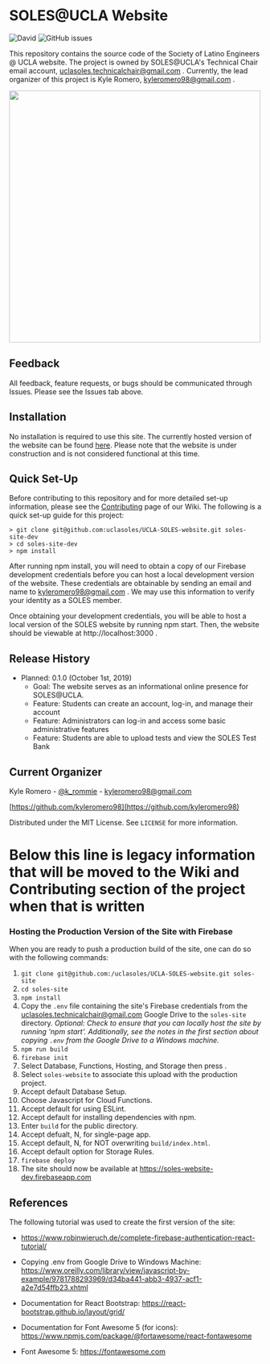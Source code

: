 # SOLES@UCLA Website

![David](https://img.shields.io/david/uclasoles/UCLA-SOLES-website.svg)
![GitHub issues](https://img.shields.io/github/issues/uclasoles/UCLA-SOLES-website.svg)

This repository contains the source code of the Society of Latino Engineers @ UCLA website. The project is owned by SOLES@UCLA's Technical Chair email account, uclasoles.technicalchair@gmail.com . Currently, the lead organizer of this project is Kyle Romero, kyleromero98@gmail.com .

<img src="header.png" width="500">

## Feedback

All feedback, feature requests, or bugs should be communicated through Issues. Please see the Issues tab above.

## Installation

No installation is required to use this site. The currently hosted version of the website can be found [here](https://soles-website-dev.web.app/). Please note that the website is under construction and is not considered functional at this time.

## Quick Set-Up

Before contributing to this repository and for more detailed set-up information, please see the [Contributing](https://github.com/uclasoles/UCLA-SOLES-website/wiki/Contributing) page of our Wiki. The following is a quick set-up guide for this project:

```
> git clone git@github.com:uclasoles/UCLA-SOLES-website.git soles-site-dev
> cd soles-site-dev
> npm install
```

After running npm install, you will need to obtain a copy of our Firebase development credentials before you can host a local development version of the website. These credentials are obtainable by sending an email and name to kyleromero98@gmail.com . We may use this information to verify your identity as a SOLES member.

Once obtaining your development credentials, you will be able to host a local version of the SOLES website by running npm start. Then, the website should be viewable at http://localhost:3000 .

## Release History
- Planned: 0.1.0 (October 1st, 2019)
    - Goal: The website serves as an informational online presence for SOLES@UCLA. 
    - Feature: Students can create an account, log-in, and manage their account
    - Feature: Administrators can log-in and access some basic administrative features
    - Feature: Students are able to upload tests and view the SOLES Test Bank

## Current Organizer

Kyle Romero - [@k_rommie](https://twitter.com/k_rommie) - kyleromero98@gmail.com

[https://github.com/kyleromero98](https://github.com/kyleromero98)

Distributed under the MIT License. See `LICENSE` for more information.

# Below this line is legacy information that will be moved to the Wiki and Contributing section of the project when that is written

### Hosting the Production Version of the Site with Firebase

When you are ready to push a production build of the site, one can do so with the following commands:

1. `git clone git@github.com:/uclasoles/UCLA-SOLES-website.git soles-site`
2. `cd soles-site`
3. `npm install`
4. Copy the `.env` file containing the site's Firebase credentials from the uclasoles.technicalchair@gmail.com Google Drive to the `soles-site` directory. *Optional: Check to ensure that you can locally host the site by running 'npm start'. Additionally, see the notes in the first section about copying `.env` from the Google Drive to a Windows machine.*
5. `npm run build`
6. `firebase init`
7. Select Database, Functions, Hosting, and Storage then press <Enter>.
8. Select `soles-website` to associate this upload with the production project.
9. Accept default Database Setup.
10. Choose Javascript for Cloud Functions.
11. Accept default for using ESLint.
12. Accept default for installing dependencies with npm.
13. Enter `build` for the public directory.
14. Accept defualt, N, for single-page app.
15. Accept default, N, for NOT overwriting `build/index.html`.
16. Accept default option for Storage Rules.
17. `firebase deploy`
18. The site should now be available at https://soles-website-dev.firebaseapp.com

## References

The following tutorial was used to create the first version of the site:
- https://www.robinwieruch.de/complete-firebase-authentication-react-tutorial/

- Copying .env from Google Drive to Windows Machine: https://www.oreilly.com/library/view/javascript-by-example/9781788293969/d34ba441-abb3-4937-acf1-a2e7d54ffb23.xhtml

- Documentation for React Bootstrap: https://react-bootstrap.github.io/layout/grid/

- Documentation for Font Awesome 5 (for icons): https://www.npmjs.com/package/@fortawesome/react-fontawesome

- Font Awesome 5: https://fontawesome.com 

